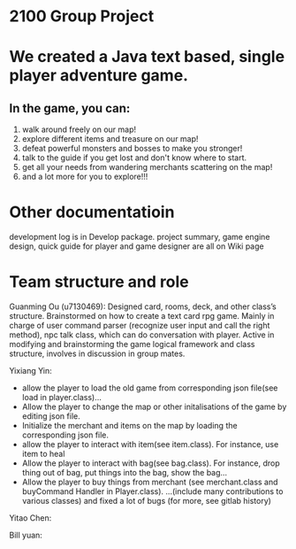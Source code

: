 # 2100 Group Project

# We created a Java text based, single player adventure game.
## In the game, you can:

1. walk around freely on our map!
2. explore different items and treasure on our map!
3. defeat powerful monsters and bosses to make you stronger!
4. talk to the guide if you get lost and don't know where to start.
5. get all your needs from wandering merchants scattering on the map!
6. and a lot more for you to explore!!!

# Other documentatioin
development log is in Develop package.
project summary, game engine design, quick guide for player and game designer are all on Wiki page


# Team structure and role
Guanming Ou (u7130469):
Designed card, rooms, deck, and other class’s structure.  Brainstormed on how to create a text card rpg game.
Mainly in charge of user command parser (recognize user input and call the right method), 
npc talk class, which can do conversation with player.  Active in modifying and brainstorming the game logical 
framework and class structure, involves in discussion in group mates.

Yixiang Yin:
- allow the player to load the old game from corresponding json file(see load in player.class)…
- Allow the player to change the map or other initalisations of the game by editing json file.
- Initialize the merchant and items on the map by loading the corresponding json file.
- allow the player to interact with item(see item.class). For instance, use item to heal
- Allow the player to interact with bag(see bag.class). For instance, drop thing out of bag, put things into the bag, show the bag…
- Allow the player to buy things from merchant (see merchant.class and buyCommand Handler in Player.class). 
…(include many contributions to various classes) and fixed a lot of bugs (for more, see gitlab history)

Yitao Chen:

Bill yuan:
